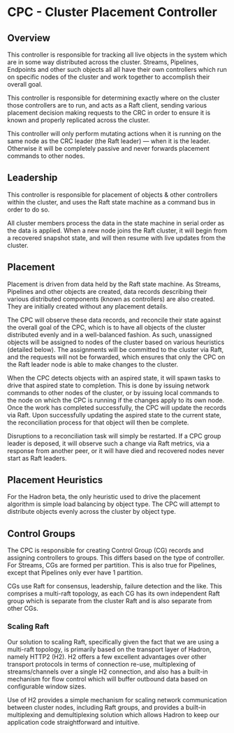 # CPC - Cluster Placement Controller
## Overview
This controller is responsible for tracking all live objects in the system which are in some way distributed across the cluster. Streams, Pipelines, Endpoints and other such objects all all have their own controllers which run on specific nodes of the cluster and work together to accomplish their overall goal.

This controller is responsible for determining exactly where on the cluster those controllers are to run, and acts as a Raft client, sending various placement decision making requests to the CRC in order to ensure it is known and properly replicated across the cluster.

This controller will only perform mutating actions when it is running on the same node as the CRC leader (the Raft leader) — when it is the leader. Otherwise it will be completely passive and never forwards placement commands to other nodes.

## Leadership
This controller is responsible for placement of objects & other controllers within the cluster, and uses the Raft state machine as a command bus in order to do so.

All cluster members process the data in the state machine in serial order as the data is applied. When a new node joins the Raft cluster, it will begin from a recovered snapshot state, and will then resume with live updates from the cluster.

## Placement
Placement is driven from data held by the Raft state machine. As Streams, Pipelines and other objects are created, data records describing their various distributed components (known as controllers) are also created. They are initially created without any placement details.

The CPC will observe these data records, and reconcile their state against the overall goal of the CPC, which is to have all objects of the cluster distributed evenly and in a well-balanced fashion. As such, unassigned objects will be assigned to nodes of the cluster based on various heuristics (detailed below). The assignments will be committed to the cluster via Raft, and the requests will not be forwarded, which ensures that only the CPC on the Raft leader node is able to make changes to the cluster.

When the CPC detects objects with an aspired state, it will spawn tasks to drive that aspired state to completion. This is done by issuing network commands to other nodes of the cluster, or by issuing local commands to the node on which the CPC is running if the changes apply to its own node. Once the work has completed successfully, the CPC will update the records via Raft. Upon successfully updating the aspired state to the current state, the reconciliation process for that object will then be complete.

Disruptions to a reconciliation task will simply be restarted. If a CPC group leader is deposed, it will observe such a change via Raft metrics, via a response from another peer, or it will have died and recovered nodes never start as Raft leaders.

## Placement Heuristics
For the Hadron beta, the only heuristic used to drive the placement algorithm is simple load balancing by object type. The CPC will attempt to distribute objects evenly across the cluster by object type.

## Control Groups
The CPC is responsible for creating Control Group (CG) records and assigning controllers to groups. This differs based on the type of controller. For Streams, CGs are formed per partition. This is also true for Pipelines, except that Pipelines only ever have 1 partition.

CGs use Raft for consensus, leadership, failure detection and the like. This comprises a multi-raft topology, as each CG has its own independent Raft group which is separate from the cluster Raft and is also separate from other CGs.

### Scaling Raft
Our solution to scaling Raft, specifically given the fact that we are using a multi-raft topology, is primarily based on the transport layer of Hadron, namely HTTP2 (H2). H2 offers a few excellent advantages over other transport protocols in terms of connection re-use, multiplexing of streams/channels over a single H2 connection, and also has a built-in mechanism for flow control which will buffer outbound data based on configurable window sizes.

Use of H2 provides a simple mechanism for scaling network communication between cluster nodes, including Raft groups, and provides a built-in multiplexing and demultiplexing solution which allows Hadron to keep our application code straightforward and intuitive.

<!--
### Old ISR Model
All Control Groups use the In-Sync Replicas (ISR) pattern for data replication. Hadron dynamically maintains a set of ISRs that are caught-up to the leader per CG. Only members of this set are eligible for election as leader — which is handled as part of the cluster Raft, not the Control Group. A write to a Hadron partition is not considered committed until all ISRs have received the write. This ISR set is persisted to the cluster Raft whenever it changes. Because of this, any replica in the ISR set is eligible to be elected leader. With this ISR model and `n+1` replicas, a Hadron stream can tolerate `n` failures without losing committed messages.

The Hadron CPC is able to seamlessly add a new member to a CG via the Raft cluster. As nodes observe the added member to their CG, they are able to react and bring the node up-to-date. Once the node has been brought up-to-date, the CG leader will commit an update to the cluster Raft updating its ISR set to include the new node. In the case of the new node being added, this will also resolve the aspired state of the new node's placement within the cluster.

## Failure Detection
Every CG leader must maintain an active connection with the cluster CPC. These connections are initiated by the CPC, and are used for committing ISR changes. When a connection is severed and can not be restored within a specific failover threshold, the CPC will elect a new leader for the CG based on its most recent ISR data. -->
